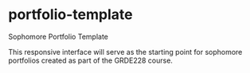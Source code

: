 portfolio-template
==================

Sophomore Portfolio Template

This responsive interface will serve as the starting point for sophomore portfolios created as part of the GRDE228 course.

